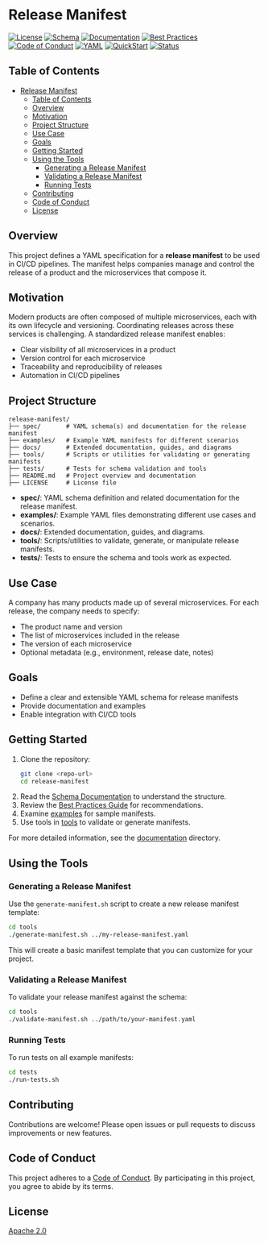 # Release Manifest

[![License](https://img.shields.io/badge/License-Apache%202.0-blue.svg)](LICENSE)
[![Schema](https://img.shields.io/badge/Schema-JSON-green.svg)](spec/release-manifest.json)
[![Documentation](https://img.shields.io/badge/Docs-Available-brightgreen.svg)](docs/schema-documentation.md)
[![Best Practices](https://img.shields.io/badge/Best%20Practices-Guide-orange.svg)](docs/best-practices.md)
[![Code of Conduct](https://img.shields.io/badge/Contributor%20Covenant-2.0-4baaaa.svg)](CODE_OF_CONDUCT.md)
[![YAML](https://img.shields.io/badge/Format-YAML-yellow.svg)](examples/product_with_issues.yaml)
[![QuickStart](https://img.shields.io/badge/Quick-Start-ff69b4.svg)](docs/quickstart.md)
[![Status](https://img.shields.io/badge/Status-Active-success.svg)]()

## Table of Contents
- [Release Manifest](#release-manifest)
  - [Table of Contents](#table-of-contents)
  - [Overview](#overview)
  - [Motivation](#motivation)
  - [Project Structure](#project-structure)
  - [Use Case](#use-case)
  - [Goals](#goals)
  - [Getting Started](#getting-started)
  - [Using the Tools](#using-the-tools)
    - [Generating a Release Manifest](#generating-a-release-manifest)
    - [Validating a Release Manifest](#validating-a-release-manifest)
    - [Running Tests](#running-tests)
  - [Contributing](#contributing)
  - [Code of Conduct](#code-of-conduct)
  - [License](#license)

## Overview
This project defines a YAML specification for a **release manifest** to be used in CI/CD pipelines. The manifest helps companies manage and control the release of a product and the microservices that compose it.

## Motivation
Modern products are often composed of multiple microservices, each with its own lifecycle and versioning. Coordinating releases across these services is challenging. A standardized release manifest enables:
- Clear visibility of all microservices in a product
- Version control for each microservice
- Traceability and reproducibility of releases
- Automation in CI/CD pipelines

## Project Structure
```
release-manifest/
├── spec/       # YAML schema(s) and documentation for the release manifest
├── examples/   # Example YAML manifests for different scenarios
├── docs/       # Extended documentation, guides, and diagrams
├── tools/      # Scripts or utilities for validating or generating manifests
├── tests/      # Tests for schema validation and tools
├── README.md   # Project overview and documentation
├── LICENSE     # License file
```
- **spec/**: YAML schema definition and related documentation for the release manifest.
- **examples/**: Example YAML files demonstrating different use cases and scenarios.
- **docs/**: Extended documentation, guides, and diagrams.
- **tools/**: Scripts/utilities to validate, generate, or manipulate release manifests.
- **tests/**: Tests to ensure the schema and tools work as expected.

## Use Case
A company has many products made up of several microservices. For each release, the company needs to specify:
- The product name and version
- The list of microservices included in the release
- The version of each microservice
- Optional metadata (e.g., environment, release date, notes)

## Goals
- Define a clear and extensible YAML schema for release manifests
- Provide documentation and examples
- Enable integration with CI/CD tools

## Getting Started
1. Clone the repository:
   ```sh
   git clone <repo-url>
   cd release-manifest
   ```
2. Read the [Schema Documentation](docs/schema-documentation.md) to understand the structure.
3. Review the [Best Practices Guide](docs/best-practices.md) for recommendations.
4. Examine [examples](examples/) for sample manifests.
5. Use tools in [tools](tools/) to validate or generate manifests.

For more detailed information, see the [documentation](docs/) directory.

## Using the Tools

### Generating a Release Manifest

Use the `generate-manifest.sh` script to create a new release manifest template:

```sh
cd tools
./generate-manifest.sh ../my-release-manifest.yaml
```

This will create a basic manifest template that you can customize for your project.

### Validating a Release Manifest

To validate your release manifest against the schema:

```sh
cd tools
./validate-manifest.sh ../path/to/your-manifest.yaml
```

### Running Tests

To run tests on all example manifests:

```sh
cd tests
./run-tests.sh
```

## Contributing
Contributions are welcome! Please open issues or pull requests to discuss improvements or new features.

## Code of Conduct
This project adheres to a [Code of Conduct](CODE_OF_CONDUCT.md). By participating in this project, you agree to abide by its terms.

## License
[Apache 2.0](LICENSE)
